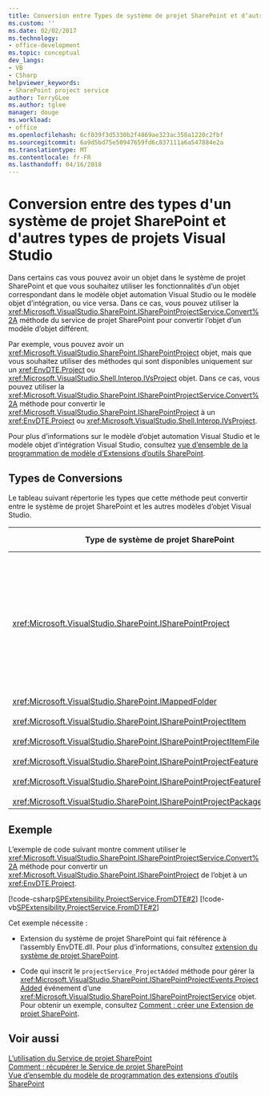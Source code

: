 ```yaml
---
title: Conversion entre Types de système de projet SharePoint et d’autres Types de projet Visual Studio | Documents Microsoft
ms.custom: ''
ms.date: 02/02/2017
ms.technology:
- office-development
ms.topic: conceptual
dev_langs:
- VB
- CSharp
helpviewer_keywords:
- SharePoint project service
author: TerryGLee
ms.author: tglee
manager: douge
ms.workload:
- office
ms.openlocfilehash: 6cf039f3d5330b2f4869ae323ac358a1220c2fbf
ms.sourcegitcommit: 6a9d5bd75e50947659fd6c837111a6a547884e2a
ms.translationtype: MT
ms.contentlocale: fr-FR
ms.lasthandoff: 04/16/2018
---
```

# <a name="converting-between-sharepoint-project-system-types-and-other-visual-studio-project-types"></a>Conversion entre des types d'un système de projet SharePoint et d'autres types de projets Visual Studio
  Dans certains cas vous pouvez avoir un objet dans le système de projet SharePoint et que vous souhaitez utiliser les fonctionnalités d’un objet correspondant dans le modèle objet automation Visual Studio ou le modèle objet d’intégration, ou vice versa. Dans ce cas, vous pouvez utiliser la <xref:Microsoft.VisualStudio.SharePoint.ISharePointProjectService.Convert%2A> méthode du service de projet SharePoint pour convertir l’objet d’un modèle d’objet différent.  
  
 Par exemple, vous pouvez avoir un <xref:Microsoft.VisualStudio.SharePoint.ISharePointProject> objet, mais que vous souhaitez utiliser des méthodes qui sont disponibles uniquement sur un <xref:EnvDTE.Project> ou <xref:Microsoft.VisualStudio.Shell.Interop.IVsProject> objet. Dans ce cas, vous pouvez utiliser la <xref:Microsoft.VisualStudio.SharePoint.ISharePointProjectService.Convert%2A> méthode pour convertir le <xref:Microsoft.VisualStudio.SharePoint.ISharePointProject> à un <xref:EnvDTE.Project> ou <xref:Microsoft.VisualStudio.Shell.Interop.IVsProject>.  
  
 Pour plus d’informations sur le modèle d’objet automation Visual Studio et le modèle objet d’intégration Visual Studio, consultez [vue d’ensemble de la programmation de modèle d’Extensions d’outils SharePoint](../sharepoint/overview-of-the-programming-model-of-sharepoint-tools-extensions.md).  
  
## <a name="types-of-conversions"></a>Types de Conversions  
 Le tableau suivant répertorie les types que cette méthode peut convertir entre le système de projet SharePoint et les autres modèles d’objet Visual Studio.  
  
|Type de système de projet SharePoint|Types correspondants dans les modèles objet automation et intégration|  
|------------------------------------|-------------------------------------------------------------------------|  
|<xref:Microsoft.VisualStudio.SharePoint.ISharePointProject>|<xref:EnvDTE.Project><br /><br /> ou<br /><br /> N’importe quelle interface dans le modèle objet d’intégration Visual Studio qui est implémenté par l’objet COM sous-jacent pour le projet. Ces interfaces incluent <xref:Microsoft.VisualStudio.Shell.Interop.IVsHierarchy>, <xref:Microsoft.VisualStudio.Shell.Interop.IVsProject> (ou une interface dérivée), et <xref:Microsoft.VisualStudio.Shell.Interop.IVsBuildPropertyStorage>. Pour obtenir la liste des interfaces principales qui sont implémentées par les projets, consultez [composants principaux du modèle de projet](/visualstudio/extensibility/internals/project-model-core-components).|  
|<xref:Microsoft.VisualStudio.SharePoint.IMappedFolder><br /><br /> <xref:Microsoft.VisualStudio.SharePoint.ISharePointProjectItem><br /><br /> <xref:Microsoft.VisualStudio.SharePoint.ISharePointProjectItemFile><br /><br /> <xref:Microsoft.VisualStudio.SharePoint.ISharePointProjectFeature><br /><br /> <xref:Microsoft.VisualStudio.SharePoint.ISharePointProjectFeatureResourceFile><br /><br /> <xref:Microsoft.VisualStudio.SharePoint.ISharePointProjectPackage>|<xref:EnvDTE.ProjectItem><br /><br /> ou<br /><br /> A<xref:System.UInt32> (également appelée VSITEMID) de la valeur qui identifie le membre de projet dans le <xref:Microsoft.VisualStudio.Shell.Interop.IVsHierarchy> qui le contient. Cette valeur peut être passée à la *itemid* paramètre de certains <xref:Microsoft.VisualStudio.Shell.Interop.IVsHierarchy> méthodes.|  
  
## <a name="example"></a>Exemple  
 L’exemple de code suivant montre comment utiliser le <xref:Microsoft.VisualStudio.SharePoint.ISharePointProjectService.Convert%2A> méthode pour convertir un <xref:Microsoft.VisualStudio.SharePoint.ISharePointProject> de l’objet à un <xref:EnvDTE.Project>.  
  
 [!code-csharp[SPExtensibility.ProjectService.FromDTE#2](../sharepoint/codesnippet/CSharp/spprojectserviceaddin/connect.cs#2)]
 [!code-vb[SPExtensibility.ProjectService.FromDTE#2](../sharepoint/codesnippet/VisualBasic/spprojectserviceaddin/connect.vb#2)]  
  
 Cet exemple nécessite :  
  
-   Extension du système de projet SharePoint qui fait référence à l’assembly EnvDTE.dll. Pour plus d’informations, consultez [extension du système de projet SharePoint](../sharepoint/extending-the-sharepoint-project-system.md).  
  
-   Code qui inscrit le `projectService_ProjectAdded` méthode pour gérer la <xref:Microsoft.VisualStudio.SharePoint.ISharePointProjectEvents.ProjectAdded> événement d’une <xref:Microsoft.VisualStudio.SharePoint.ISharePointProjectService> objet. Pour obtenir un exemple, consultez [Comment : créer une Extension de projet SharePoint](../sharepoint/how-to-create-a-sharepoint-project-extension.md).  
  
## <a name="see-also"></a>Voir aussi  
 [L’utilisation du Service de projet SharePoint](../sharepoint/using-the-sharepoint-project-service.md)   
 [Comment : récupérer le Service de projet SharePoint](../sharepoint/how-to-retrieve-the-sharepoint-project-service.md)   
 [Vue d’ensemble du modèle de programmation des extensions d’outils SharePoint](../sharepoint/overview-of-the-programming-model-of-sharepoint-tools-extensions.md)  
  
  